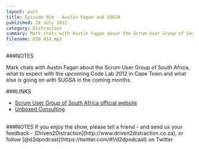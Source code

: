```yaml
---
layout: post
title: Episode 014 - Austin Fagan and SUGSA
published: 28 July 2012
category: Distraction
summary: Mark chats with Austin Fagan about the Scrum User Group of South Africa...
filename: D2D.014.mp3
---
```


###NOTES

Mark chats with Austin Fagan about the Scrum User Group of South Africa, what to expect with the upcoming Code Lab 2012 in Cape Town and what else is going on with SUGSA in the coming months.

###LINKS

* [Scrum User Group of South Africa official website](http://sugsa.org.za)
* [Unboxed Consulting](http://www.unboxedconsulting.com/people/austin-fagan)


<br>
###NOTES
If you enjoy the show, please tell a friend - and send us your feedback - [Driven2Distraction](http://www.driven2distraction.co.za), or follow [@d2dpodcast](https://twitter.com/#!/d2dpodcast) on Twitter

